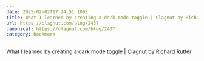 ```yaml
---
date: 2025-02-02T17:24:51.109Z
title: What I learned by creating a dark mode toggle | Clagnut by Richard Rutter
url: https://clagnut.com/blog/2437
canonical: https://clagnut.com/blog/2437
category: bookmark
---
```

What I learned by creating a dark mode toggle | Clagnut by Richard Rutter
